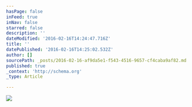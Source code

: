 ```yaml
---
hasPage: false
inFeed: true
inNav: false
starred: false
description: ''
dateModified: '2016-02-16T14:24:47.716Z'
title: ''
datePublished: '2016-02-16T14:25:02.532Z'
author: []
sourcePath: _posts/2016-02-16-af9da5e1-f543-4516-9657-cf4caba9af82.md
published: true
_context: 'http://schema.org'
_type: Article

---
```

![](https://the-grid-user-content.s3-us-west-2.amazonaws.com/6e1a6232-bd4f-43e2-8eca-225f0edafc0a.jpg)